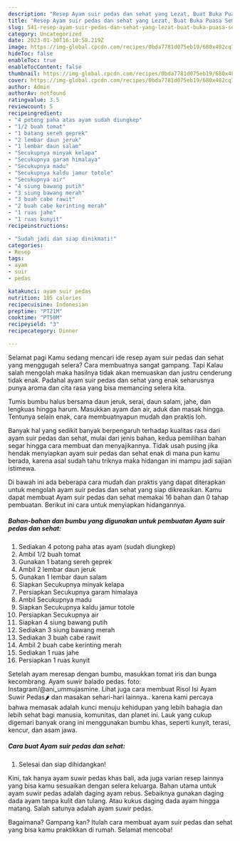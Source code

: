 ```yaml
---
description: "Resep Ayam suir pedas dan sehat yang Lezat, Buat Buka Puasa Sempurna"
title: "Resep Ayam suir pedas dan sehat yang Lezat, Buat Buka Puasa Sempurna"
slug: 541-resep-ayam-suir-pedas-dan-sehat-yang-lezat-buat-buka-puasa-sempurna
category: Uncategorized
date: 2023-01-30T16:10:58.219Z
image: https://img-global.cpcdn.com/recipes/0bda7781d075eb19/680x482cq70/ayam-suir-pedas-dan-sehat-foto-resep-utama.jpg
hideToc: false
enableToc: true
enableTocContent: false
thumbnail: https://img-global.cpcdn.com/recipes/0bda7781d075eb19/680x482cq70/ayam-suir-pedas-dan-sehat-foto-resep-utama.jpg
cover: https://img-global.cpcdn.com/recipes/0bda7781d075eb19/680x482cq70/ayam-suir-pedas-dan-sehat-foto-resep-utama.jpg
author: Admin
authorAv: notfound
ratingvalue: 3.5
reviewcount: 5
recipeingredient:
- "4 potong paha atas ayam sudah diungkep"
- "1/2 buah tomat"
- "1 batang sereh geprek"
- "2 lembar daun jeruk"
- "1 lembar daun salam"
- "Secukupnya minyak kelapa"
- "Secukupnya garam himalaya"
- "Secukupnya madu"
- "Secukupnya kaldu jamur totole"
- "Secukupnya air"
- "4 siung bawang putih"
- "3 siung bawang merah"
- "3 buah cabe rawit"
- "2 buah cabe kerinting merah"
- "1 ruas jahe"
- "1 ruas kunyit"
recipeinstructions:

- "Sudah jadi dan siap dinikmati!"
categories:
- Resep
tags:
- ayam
- suir
- pedas

katakunci: ayam suir pedas 
nutrition: 105 calories
recipecuisine: Indonesian
preptime: "PT21M"
cooktime: "PT50M"
recipeyield: "3"
recipecategory: Dinner

---
```



Selamat pagi Kamu sedang mencari ide resep ayam suir pedas dan sehat yang menggugah selera? Cara membuatnya sangat gampang. Tapi Kalau salah mengolah maka hasilnya tidak akan memuaskan dan justru cenderung tidak enak. Padahal ayam suir pedas dan sehat yang enak seharusnya punya aroma dan cita rasa yang bisa memancing selera kita.


Tumis bumbu halus bersama daun jeruk, serai, daun salam, jahe, dan lengkuas hingga harum. Masukkan ayam dan air, aduk dan masak hingga. Tentunya selain enak, cara membuatnyapun mudah dan praktis loh.

Banyak hal yang sedikit banyak berpengaruh terhadap kualitas rasa dari ayam suir pedas dan sehat, mulai dari jenis bahan, kedua pemilihan bahan segar hingga cara membuat dan menyajikannya. Tidak usah pusing jika hendak menyiapkan ayam suir pedas dan sehat enak di mana pun kamu berada, karena asal sudah tahu triknya maka hidangan ini mampu jadi sajian istimewa.


Di bawah ini ada beberapa cara mudah dan praktis yang dapat diterapkan untuk mengolah ayam suir pedas dan sehat yang siap dikreasikan. Kamu dapat membuat Ayam suir pedas dan sehat memakai 16 bahan dan 0 tahap pembuatan. Berikut ini cara untuk menyiapkan hidangannya.

<!--inarticleads1-->

##### Bahan-bahan dan bumbu yang digunakan untuk pembuatan Ayam suir pedas dan sehat:

1. Sediakan 4 potong paha atas ayam (sudah diungkep)
1. Ambil 1/2 buah tomat
1. Gunakan 1 batang sereh geprek
1. Ambil 2 lembar daun jeruk
1. Gunakan 1 lembar daun salam
1. Siapkan Secukupnya minyak kelapa
1. Persiapkan Secukupnya garam himalaya
1. Ambil Secukupnya madu
1. Siapkan Secukupnya kaldu jamur totole
1. Persiapkan Secukupnya air
1. Siapkan 4 siung bawang putih
1. Sediakan 3 siung bawang merah
1. Sediakan 3 buah cabe rawit
1. Ambil 2 buah cabe kerinting merah
1. Sediakan 1 ruas jahe
1. Persiapkan 1 ruas kunyit


Setelah ayam meresap dengan bumbu, masukkan tomat iris dan bunga kecombrang. Ayam suwir balado pedas. foto: Instagram/@ani_ummujasmine. Lihat juga cara membuat Risol Isi Ayam Suwir Pedas🌶️ dan masakan sehari-hari lainnya.. karena kami percaya bahwa memasak adalah kunci menuju kehidupan yang lebih bahagia dan lebih sehat bagi manusia, komunitas, dan planet ini. Lauk yang cukup digemari banyak orang ini menggunakan bumbu khas, seperti kunyit, terasi, kencur, dan asam jawa. 

<!--inarticleads2-->

##### Cara buat Ayam suir pedas dan sehat:


1. Selesai dan siap dihidangkan!

Kini, tak hanya ayam suwir pedas khas bali, ada juga varian resep lainnya yang bisa kamu sesuaikan dengan selera keluarga. Bahan utama untuk ayam suwir pedas adalah daging ayam rebus. Sebaiknya gunakan daging dada ayam tanpa kulit dan tulang. Atau kukus daging dada ayam hingga matang. Salah satunya adalah ayam suwir pedas. 

Bagaimana? Gampang kan? Itulah cara membuat ayam suir pedas dan sehat yang bisa kamu praktikkan di rumah. Selamat mencoba!
